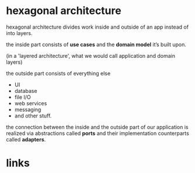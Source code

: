 # hexagonal architecture

hexagonal architecture divides work inside and outside of an app instead of into layers. 

the inside part consists of **use cases** and the **domain model** it’s built upon.

(in a 'layered architecture', what we would call application and domain layers)

the outside part consists of everything else
* UI
* database
* file I/O
* web services
* messaging
* and other stuff.

the connection between the inside and the outside part of our application is realized via abstractions called **ports** and their implementation counterparts called **adapters**.


# links


